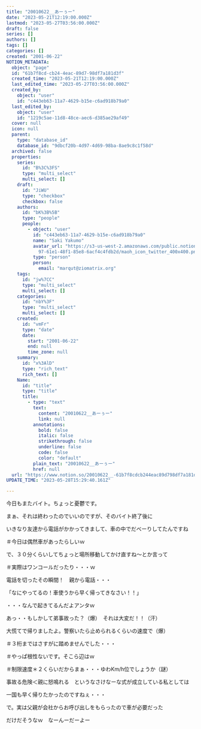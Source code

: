 ```yaml
---
title: "20010622__あーぅー"
date: "2023-05-21T12:19:00.000Z"
lastmod: "2023-05-27T03:56:00.000Z"
draft: false
series: []
authors: []
tags: []
categories: []
created: "2001-06-22"
NOTION_METADATA:
  object: "page"
  id: "61b7f8cd-cb24-4eac-89d7-98df7a181d3f"
  created_time: "2023-05-21T12:19:00.000Z"
  last_edited_time: "2023-05-27T03:56:00.000Z"
  created_by:
    object: "user"
    id: "c443eb63-11a7-4629-b15e-c6ad918b79a0"
  last_edited_by:
    object: "user"
    id: "1219c5ae-11d8-48ce-aec6-d385ae29af49"
  cover: null
  icon: null
  parent:
    type: "database_id"
    database_id: "9dbcf20b-4d97-4d69-98ba-8ae9c8c1f58d"
  archived: false
  properties:
    series:
      id: "B%3C%3FS"
      type: "multi_select"
      multi_select: []
    draft:
      id: "JiWU"
      type: "checkbox"
      checkbox: false
    authors:
      id: "bK%3B%5B"
      type: "people"
      people:
        - object: "user"
          id: "c443eb63-11a7-4629-b15e-c6ad918b79a0"
          name: "Saki Yakumo"
          avatar_url: "https://s3-us-west-2.amazonaws.com/public.notion-static.com/3ad1c4\
            97-61e1-48f1-85e8-6acf4c4fdb2d/maoh_icon_twitter_400x400.png"
          type: "person"
          person:
            email: "marqut@ziomatrix.org"
    tags:
      id: "jw%7CC"
      type: "multi_select"
      multi_select: []
    categories:
      id: "nbY%3F"
      type: "multi_select"
      multi_select: []
    created:
      id: "vmFr"
      type: "date"
      date:
        start: "2001-06-22"
        end: null
        time_zone: null
    summary:
      id: "x%3AlD"
      type: "rich_text"
      rich_text: []
    Name:
      id: "title"
      type: "title"
      title:
        - type: "text"
          text:
            content: "20010622__あーぅー"
            link: null
          annotations:
            bold: false
            italic: false
            strikethrough: false
            underline: false
            code: false
            color: "default"
          plain_text: "20010622__あーぅー"
          href: null
  url: "https://www.notion.so/20010622__-61b7f8cdcb244eac89d798df7a181d3f"
UPDATE_TIME: "2023-05-28T15:29:40.161Z"

---
```

<link rel="stylesheet" href="https://cdn.jsdelivr.net/npm/katex@0.16.2/dist/katex.min.css" integrity="sha384-bYdxxUwYipFNohQlHt0bjN/LCpueqWz13HufFEV1SUatKs1cm4L6fFgCi1jT643X" crossorigin="anonymous">


今日もまたバイト。ちょっと憂鬱です。


まぁ、それは終わったのでいいのですが、そのバイト終了後に


いきなり友達から電話がかかってきまして、車の中でだべーりしてたんですね


＃今日は偶然車があったらしいｗ


で、３０分くらいしてちょっと場所移動してかけ直すね～とか言って


＃実際はワンコールだったり・・・ｗ


電話を切ったその瞬間！　親から電話・・・


「なにやってるの！車使うから早く帰ってきなさい！！」


・・・なんで起きてるんだよアンタｗ


あっ・・もしかして弟事故った？（爆）　それは大変だ！！（汗）


大慌てで帰りましたよ。警察いたら止められるくらいの速度で（爆）


＃３桁まではさすがに踏めませんでした・・・


＃やっぱ根性ないです。そこら辺はｗ


＃制限速度＊２くらいだからまぁ・・・ゆわKm/h位でしょうか（謎）


事故る危険＜親に怒鳴れる　というなさけなーな式が成立している私としては


一国も早く帰りたかったのですねぇ・・・


で。実は父親が会社からお呼び出しをもらったので車が必要だった


だけだそうなｗ　なーんーだーよー

